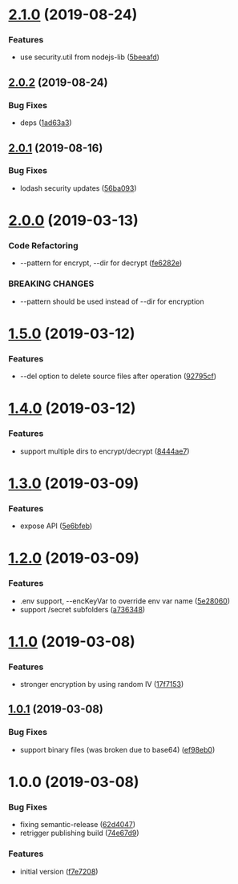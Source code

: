 # [2.1.0](https://github.com/NaturalCycles/secret-lib/compare/v2.0.2...v2.1.0) (2019-08-24)


### Features

* use security.util from nodejs-lib ([5beeafd](https://github.com/NaturalCycles/secret-lib/commit/5beeafd))

## [2.0.2](https://github.com/NaturalCycles/secret-lib/compare/v2.0.1...v2.0.2) (2019-08-24)


### Bug Fixes

* deps ([1ad63a3](https://github.com/NaturalCycles/secret-lib/commit/1ad63a3))

## [2.0.1](https://github.com/NaturalCycles/secret-lib/compare/v2.0.0...v2.0.1) (2019-08-16)


### Bug Fixes

* lodash security updates ([56ba093](https://github.com/NaturalCycles/secret-lib/commit/56ba093))

# [2.0.0](https://github.com/NaturalCycles/secret-lib/compare/v1.5.0...v2.0.0) (2019-03-13)


### Code Refactoring

* --pattern for encrypt, --dir for decrypt ([fe6282e](https://github.com/NaturalCycles/secret-lib/commit/fe6282e))


### BREAKING CHANGES

* --pattern should be used instead of --dir for encryption

# [1.5.0](https://github.com/NaturalCycles/secret-lib/compare/v1.4.0...v1.5.0) (2019-03-12)


### Features

* --del option to delete source files after operation ([92795cf](https://github.com/NaturalCycles/secret-lib/commit/92795cf))

# [1.4.0](https://github.com/NaturalCycles/secret-lib/compare/v1.3.0...v1.4.0) (2019-03-12)


### Features

* support multiple dirs to encrypt/decrypt ([8444ae7](https://github.com/NaturalCycles/secret-lib/commit/8444ae7))

# [1.3.0](https://github.com/NaturalCycles/secret-lib/compare/v1.2.0...v1.3.0) (2019-03-09)


### Features

* expose API ([5e6bfeb](https://github.com/NaturalCycles/secret-lib/commit/5e6bfeb))

# [1.2.0](https://github.com/NaturalCycles/secret-lib/compare/v1.1.0...v1.2.0) (2019-03-09)


### Features

* .env support, --encKeyVar to override env var name ([5e28060](https://github.com/NaturalCycles/secret-lib/commit/5e28060))
* support /secret subfolders ([a736348](https://github.com/NaturalCycles/secret-lib/commit/a736348))

# [1.1.0](https://github.com/NaturalCycles/secret-lib/compare/v1.0.1...v1.1.0) (2019-03-08)


### Features

* stronger encryption by using random IV ([17f7153](https://github.com/NaturalCycles/secret-lib/commit/17f7153))

## [1.0.1](https://github.com/NaturalCycles/secret-lib/compare/v1.0.0...v1.0.1) (2019-03-08)


### Bug Fixes

* support binary files (was broken due to base64) ([ef98eb0](https://github.com/NaturalCycles/secret-lib/commit/ef98eb0))

# 1.0.0 (2019-03-08)


### Bug Fixes

* fixing semantic-release ([62d4047](https://github.com/NaturalCycles/secret-lib/commit/62d4047))
* retrigger publishing build ([74e67d9](https://github.com/NaturalCycles/secret-lib/commit/74e67d9))


### Features

* initial version ([f7e7208](https://github.com/NaturalCycles/secret-lib/commit/f7e7208))
